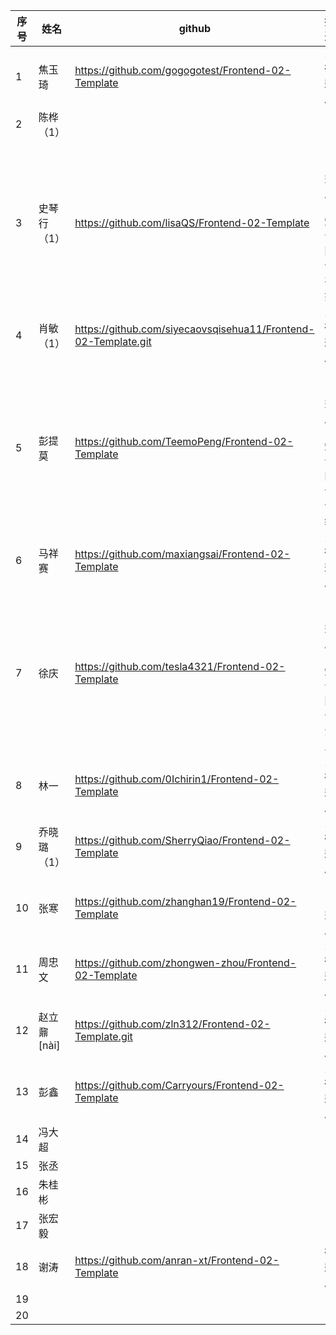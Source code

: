 | 序号 | 姓名        | github                                                       | 描述                          |
| ---- | ----------- | ------------------------------------------------------------ | ----------------------------- |
| 1    | 焦玉琦      | https://github.com/gogogotest/Frontend-02-Template           | **1.待完成**                  |
| 2    | 陈桦（1）   |                                                              |                               |
| 3    | 史琴行（1） | https://github.com/lisaQS/Frontend-02-Template               | 1.已完成<br />2.知识图谱甚好  |
| 4    | 肖敏（1）   | https://github.com/siyecaovsqisehua11/Frontend-02-Template.git | **1.待完成**                  |
| 5    | 彭提莫      | https://github.com/TeemoPeng/Frontend-02-Template            | 1.已完成<br />2.知识图谱详细  |
| 6    | 马祥赛      | https://github.com/maxiangsai/Frontend-02-Template           | **1.待完成**                  |
| 7    | 徐庆        | https://github.com/tesla4321/Frontend-02-Template            | 1.已完成<br />2.知识图谱 深入 |
| 8    | 林一        | https://github.com/0Ichirin1/Frontend-02-Template            | **1.待完成**                  |
| 9    | 乔晓璐（1） | https://github.com/SherryQiao/Frontend-02-Template           | **1.待完成**                  |
| 10   | 张寒        | https://github.com/zhanghan19/Frontend-02-Template           | 1.已完成                      |
| 11   | 周忠文      | https://github.com/zhongwen-zhou/Frontend-02-Template        | **1.待完成**                  |
| 12   | 赵立鼐[nài] | https://github.com/zln312/Frontend-02-Template.git           | **1.待完成**                  |
| 13   | 彭鑫        | https://github.com/Carryours/Frontend-02-Template            | **1.待完成**                  |
| 14   | 冯大超      |                                                              |                               |
| 15   | 张丞        |                                                              |                               |
| 16   | 朱桂彬      |                                                              |                               |
| 17   | 张宏毅      |                                                              |                               |
| 18   | 谢涛        | https://github.com/anran-xt/Frontend-02-Template             | **待完成**                    |
| 19   |             |                                                              |                               |
| 20   |             |                                                              |                               |